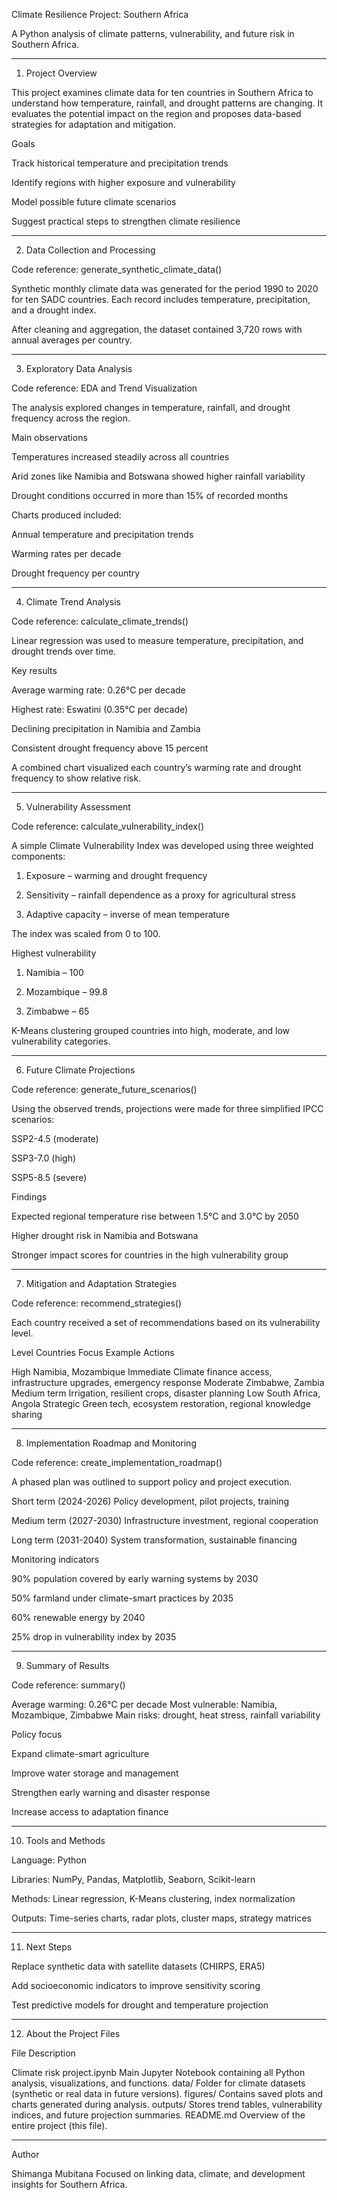 Climate Resilience Project: Southern Africa

A Python analysis of climate patterns, vulnerability, and future risk in Southern Africa.


---

1. Project Overview

This project examines climate data for ten countries in Southern Africa to understand how temperature, rainfall, and drought patterns are changing.
It evaluates the potential impact on the region and proposes data-based strategies for adaptation and mitigation.

Goals

Track historical temperature and precipitation trends

Identify regions with higher exposure and vulnerability

Model possible future climate scenarios

Suggest practical steps to strengthen climate resilience



---

2. Data Collection and Processing

Code reference: generate_synthetic_climate_data()

Synthetic monthly climate data was generated for the period 1990 to 2020 for ten SADC countries.
Each record includes temperature, precipitation, and a drought index.

After cleaning and aggregation, the dataset contained 3,720 rows with annual averages per country.


---

3. Exploratory Data Analysis

Code reference: EDA and Trend Visualization

The analysis explored changes in temperature, rainfall, and drought frequency across the region.

Main observations

Temperatures increased steadily across all countries

Arid zones like Namibia and Botswana showed higher rainfall variability

Drought conditions occurred in more than 15% of recorded months


Charts produced included:

Annual temperature and precipitation trends

Warming rates per decade

Drought frequency per country



---

4. Climate Trend Analysis

Code reference: calculate_climate_trends()

Linear regression was used to measure temperature, precipitation, and drought trends over time.

Key results

Average warming rate: 0.26°C per decade

Highest rate: Eswatini (0.35°C per decade)

Declining precipitation in Namibia and Zambia

Consistent drought frequency above 15 percent


A combined chart visualized each country’s warming rate and drought frequency to show relative risk.


---

5. Vulnerability Assessment

Code reference: calculate_vulnerability_index()

A simple Climate Vulnerability Index was developed using three weighted components:

1. Exposure – warming and drought frequency


2. Sensitivity – rainfall dependence as a proxy for agricultural stress


3. Adaptive capacity – inverse of mean temperature



The index was scaled from 0 to 100.

Highest vulnerability

1. Namibia – 100


2. Mozambique – 99.8


3. Zimbabwe – 65



K-Means clustering grouped countries into high, moderate, and low vulnerability categories.


---

6. Future Climate Projections

Code reference: generate_future_scenarios()

Using the observed trends, projections were made for three simplified IPCC scenarios:

SSP2-4.5 (moderate)

SSP3-7.0 (high)

SSP5-8.5 (severe)


Findings

Expected regional temperature rise between 1.5°C and 3.0°C by 2050

Higher drought risk in Namibia and Botswana

Stronger impact scores for countries in the high vulnerability group



---

7. Mitigation and Adaptation Strategies

Code reference: recommend_strategies()

Each country received a set of recommendations based on its vulnerability level.

Level	Countries	Focus	Example Actions

High	Namibia, Mozambique	Immediate	Climate finance access, infrastructure upgrades, emergency response
Moderate	Zimbabwe, Zambia	Medium term	Irrigation, resilient crops, disaster planning
Low	South Africa, Angola	Strategic	Green tech, ecosystem restoration, regional knowledge sharing



---

8. Implementation Roadmap and Monitoring

Code reference: create_implementation_roadmap()

A phased plan was outlined to support policy and project execution.

Short term (2024-2026)
Policy development, pilot projects, training

Medium term (2027-2030)
Infrastructure investment, regional cooperation

Long term (2031-2040)
System transformation, sustainable financing

Monitoring indicators

90% population covered by early warning systems by 2030

50% farmland under climate-smart practices by 2035

60% renewable energy by 2040

25% drop in vulnerability index by 2035



---

9. Summary of Results

Code reference: summary()

Average warming: 0.26°C per decade
Most vulnerable: Namibia, Mozambique, Zimbabwe
Main risks: drought, heat stress, rainfall variability

Policy focus

Expand climate-smart agriculture

Improve water storage and management

Strengthen early warning and disaster response

Increase access to adaptation finance



---

10. Tools and Methods

Language: Python

Libraries: NumPy, Pandas, Matplotlib, Seaborn, Scikit-learn

Methods: Linear regression, K-Means clustering, index normalization

Outputs: Time-series charts, radar plots, cluster maps, strategy matrices



---

11. Next Steps

Replace synthetic data with satellite datasets (CHIRPS, ERA5)

Add socioeconomic indicators to improve sensitivity scoring

Test predictive models for drought and temperature projection



---

12. About the Project Files

File	Description

Climate risk project.ipynb	Main Jupyter Notebook containing all Python analysis, visualizations, and functions.
data/	Folder for climate datasets (synthetic or real data in future versions).
figures/	Contains saved plots and charts generated during analysis.
outputs/	Stores trend tables, vulnerability indices, and future projection summaries.
README.md	Overview of the entire project (this file).



---

Author

Shimanga Mubitana
Focused on linking data, climate, and development insights for Southern Africa.


